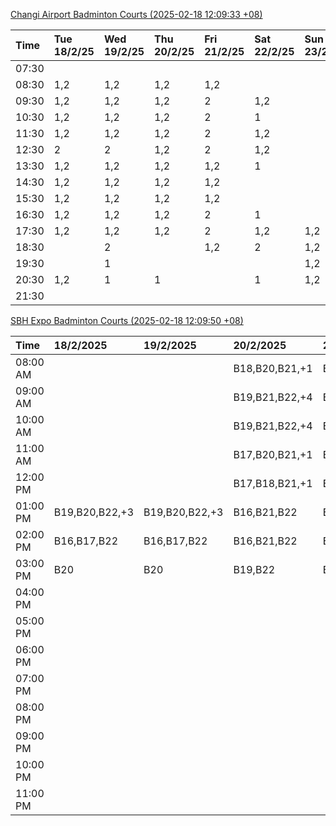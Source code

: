 [Changi Airport Badminton Courts (2025-02-18 12:09:33 +08)](https://www.carc.org.sg/FacilityBooking.aspx)

| Time   | Tue 18/2/25   | Wed 19/2/25   | Thu 20/2/25   | Fri 21/2/25   | Sat 22/2/25   | Sun 23/2/25   | Mon 24/2/25   |
|:-------|:--------------|:--------------|:--------------|:--------------|:--------------|:--------------|:--------------|
| 07:30  |               |               |               |               |               |               |               |
| 08:30  | 1,2           | 1,2           | 1,2           | 1,2           |               |               | 1,2           |
| 09:30  | 1,2           | 1,2           | 1,2           | 2             | 1,2           |               | 1,2           |
| 10:30  | 1,2           | 1,2           | 1,2           | 2             | 1             |               | 1,2           |
| 11:30  | 1,2           | 1,2           | 1,2           | 2             | 1,2           |               | 1,2           |
| 12:30  | 2             | 2             | 1,2           | 2             | 1,2           |               | 1,2           |
| 13:30  | 1,2           | 1,2           | 1,2           | 1,2           | 1             |               | 1,2           |
| 14:30  | 1,2           | 1,2           | 1,2           | 1,2           |               |               | 1,2           |
| 15:30  | 1,2           | 1,2           | 1,2           | 1,2           |               |               | 1,2           |
| 16:30  | 1,2           | 1,2           | 1,2           | 2             | 1             |               | 1,2           |
| 17:30  | 1,2           | 1,2           | 1,2           | 2             | 1,2           | 1,2           | 1,2           |
| 18:30  |               | 2             |               | 1,2           | 2             | 1,2           | 1,2           |
| 19:30  |               | 1             |               |               |               | 1,2           | 1             |
| 20:30  | 1,2           | 1             | 1             |               | 1             | 1,2           | 1             |
| 21:30  |               |               |               |               |               |               |               |

[SBH Expo Badminton Courts (2025-02-18 12:09:50 +08)](https://singaporebadmintonhall.getomnify.com/widgets/O3MRKGBH359GA55KHMG1RD)

| Time     | 18/2/2025      | 19/2/2025      | 20/2/2025      | 21/2/2025      | 22/2/2025      | 23/2/2025      | 24/2/2025      |
|:---------|:---------------|:---------------|:---------------|:---------------|:---------------|:---------------|:---------------|
| 08:00 AM |                |                | B18,B20,B21,+1 | B19,B21,B22,+4 | B16,B17        |                |                |
| 09:00 AM |                |                | B19,B21,B22,+4 | B20,B21,B22,+2 | B16,B17        |                |                |
| 10:00 AM |                |                | B19,B21,B22,+4 | B20,B21,B22,+3 | B19,B20,B22,+2 |                |                |
| 11:00 AM |                |                | B17,B20,B21,+1 | B19,B21,B22,+2 | B18,B20,B22,+1 |                |                |
| 12:00 PM |                |                | B17,B18,B21,+1 | B21,B22        | B18,B20,B22,+2 |                |                |
| 01:00 PM | B19,B20,B22,+3 | B19,B20,B22,+3 | B16,B21,B22    | B17,B21,B22    | B18,B19,B22,+2 |                |                |
| 02:00 PM | B16,B17,B22    | B16,B17,B22    | B16,B21,B22    | B21,B22        | B16,B21,B22    |                |                |
| 03:00 PM | B20            | B20            | B19,B22        | B18            |                |                |                |
| 04:00 PM |                |                |                |                |                |                |                |
| 05:00 PM |                |                |                |                |                |                |                |
| 06:00 PM |                |                |                |                |                |                |                |
| 07:00 PM |                |                |                |                |                |                |                |
| 08:00 PM |                |                |                |                |                |                | B21            |
| 09:00 PM |                |                |                |                |                |                | B16,B19,B21,+2 |
| 10:00 PM |                |                |                |                | B17,B20,B21,+6 | B19,B20,B21,+6 | A10,A8,A9,+7   |
| 11:00 PM |                |                |                |                | B20,B21,B22,+6 | B20,B21,B22,+8 | A10,A8,A9,+7   |
